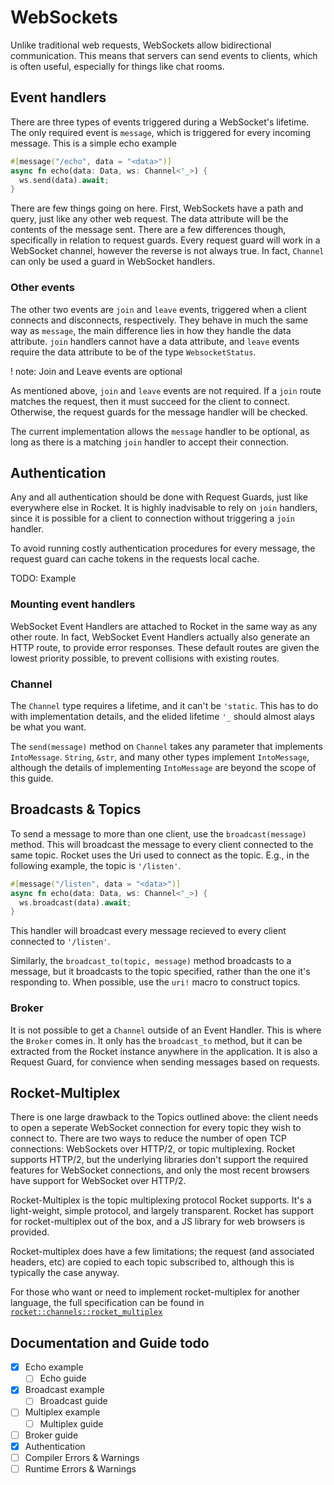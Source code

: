 # WebSockets

Unlike traditional web requests, WebSockets allow bidirectional communication.
This means that servers can send events to clients, which is often useful,
especially for things like chat rooms.

## Event handlers

There are three types of events triggered during a WebSocket's lifetime. The only
required event is `message`, which is triggered for every incoming message. This
is a simple echo example

```rust
#[message("/echo", data = "<data>")]
async fn echo(data: Data, ws: Channel<'_>) {
  ws.send(data).await;
}
```

There are few things going on here. First, WebSockets have a path and query, just
like any other web request. The data attribute will be the contents of the
message sent. There are a few differences though, specifically in relation to
request guards. Every request guard will work in a WebSocket channel, however the
reverse is not always true. In fact, `Channel` can only be used a guard in
WebSocket handlers.

### Other events

The other two events are `join` and `leave` events, triggered when a client connects
and disconnects, respectively. They behave in much the same way as `message`,
the main difference lies in how they handle the data attribute. `join` handlers
cannot have a data attribute, and `leave` events require the data attribute to
be of the type `WebsocketStatus`.

! note: Join and Leave events are optional

  As mentioned above, `join` and `leave` events are not required. If a `join` route
  matches the request, then it must succeed for the client to connect. Otherwise,
  the request guards for the message handler will be checked.

The current implementation allows the `message` handler to be optional, as long
as there is a matching `join` handler to accept their connection.

## Authentication

Any and all authentication should be done with Request Guards, just like
everywhere else in Rocket. It is highly inadvisable to rely on `join` handlers,
since it is possible for a client to connection without triggering a `join` handler.

To avoid running costly authentication procedures for every message, the request
guard can cache tokens in the requests local cache.

TODO: Example

### Mounting event handlers

WebSocket Event Handlers are attached to Rocket in the same way as any other route.
In fact, WebSocket Event Handlers actually also generate an HTTP route, to provide
error responses. These default routes are given the lowest priority possible, to
prevent collisions with existing routes.

### Channel

The `Channel` type requires a lifetime, and it can't be `'static`. This has to do
with implementation details, and the elided lifetime `'_` should almost alays be
what you want.

The `send(message)` method on `Channel` takes any parameter that implements
`IntoMessage`. `String`, `&str`, and many other types implement `IntoMessage`,
although the details of implementing `IntoMessage` are beyond the scope of this
guide.

## Broadcasts & Topics

To send a message to more than one client, use the `broadcast(message)` method.
This will broadcast the message to every client connected to the same topic.
Rocket uses the Uri used to connect as the topic. E.g., in the following
example, the topic is `'/listen'`.

```rust
#[message("/listen", data = "<data>")]
async fn echo(data: Data, ws: Channel<'_>) {
  ws.broadcast(data).await;
}
```

This handler will broadcast every message recieved to every client connected to
`'/listen'`.

Similarly, the `broadcast_to(topic, message)` method broadcasts to a message, but
it broadcasts to the topic specified, rather than the one it's responding to. When
possible, use the `uri!` macro to construct topics.

### Broker

It is not possible to get a `Channel` outside of an Event Handler. This is where
the `Broker` comes in. It only has the `broadcast_to` method, but it can be extracted
from the Rocket instance anywhere in the application. It is also a Request Guard,
for convience when sending messages based on requests.

## Rocket-Multiplex

There is one large drawback to the Topics outlined above: the client needs to
open a seperate WebSocket connection for every topic they wish to connect to.
There are two ways to reduce the number of open TCP connections: WebSockets
over HTTP/2, or topic multiplexing. Rocket supports HTTP/2, but the underlying
libraries don't support the required features for WebSocket connections, and
only the most recent browsers have support for WebSocket over HTTP/2.

Rocket-Multiplex is the topic multiplexing protocol Rocket supports. It's a
light-weight, simple protocol, and largely transparent. Rocket has support for
rocket-multiplex out of the box, and a JS library for web browsers is provided.

Rocket-multiplex does have a few limitations; the request (and associated headers,
etc) are copied to each topic subscribed to, although this is typically the
case anyway.

For those who want or need to implement rocket-multiplex for another language, the
full specification can be found in
[`rocket::channels::rocket_multiplex`](@api/rocket/channels/rocket_multiplex/)

## Documentation and Guide todo

- [x] Echo example
  - [ ] Echo guide
- [x] Broadcast example
  - [ ] Broadcast guide
- [ ] Multiplex example
  - [ ] Multiplex guide
- [ ] Broker guide
- [x] Authentication
- [ ] Compiler Errors & Warnings
- [ ] Runtime Errors & Warnings
